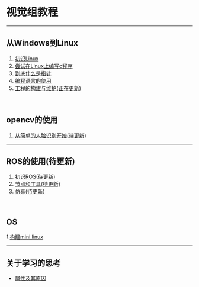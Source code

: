 # 视觉组教程

---

## 从Windows到Linux

1. [初识Linux](../从Windows到Linux/初识linux/dist/index.html)
2. [尝试在Linux上编写c程序](../从Windows到Linux/Linux上的C/dist/index.html)
3. [到底什么是指针](../从Windows到Linux/从指针来理解程序的执行/dist/index.html)
4. [编程语言的使用](../从Windows到Linux/编程语言的使用/dist/index.html)
5. [工程的构建与维护<red>(正在更新)</red>](../从Windows到Linux/工程的构建与维护/dist/index.html)

<br>

## opencv的使用

1. [从简单的人脸识别开始<red>(待更新)</red>](../opencv的使用/简单的人脸识别/dist/index.html)

---

## <red>ROS的使用(待更新)</red>

1. [初识ROS<red>(待更新)</red>](../ROS/初识ROS/dist/index.html)
2. [节点和工具<red>(待更新)</red>](../ROS/节点和工具/dist/index.html)
3. [仿真<red>(待更新)</red>](../ROS/仿真/dist/index.html)

<br>

## <red>OS</red>

1.[构建mini linux](../OS/构建mini_linux/dist/index.html)

---

## 关于学习的思考

- [属性及其原因](../关于学习的思考/属性及其原因/dist/index.html)
